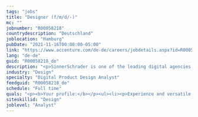 ```yaml
---
tags: "jobs"
title: "Designer (f/m/d/-)"
mc: ""
jobnumber: "R00058218"
countrydescription: "Deutschland"
joblocation: "Hamburg"
pubDate: "2021-11-16T00:00:00-05:00"
link: "https://www.accenture.com/de-de/careers/jobdetails.aspx?id=R00058218_de"
lang: "de-de"
guid: "R00058218_de"
description: "<p>SinnerSchrader is one of the leading digital agencies in Europe with a focus on the design and development of digital products and services. More than 600 employees work on the digital transformation for companies such as Allianz Audi Bosch comdirect Bank and VW. SinnerSchrader was founded in 1996 and has studios in Hamburg Berlin Frankfurt am Main Munich Zurich and Prague. Since April 2017 SinnerSchrader has been part of Accenture Interactive.</p><p></p><p>In addition to digital products and services for our clients we realise exciting projects on our own such as the renowned NEXT Conference book publications training programmes and other projects related to branding or talent marketing for SinnerSchrader / Accenture Interactive.</p><p></p><p><span>The design of our products - especially the NEXT Conference - should be in your hands in the future. If you are digitally versatile have a focus on motion and digital product design and are bursting with creative ideas if you have an affinity for social media and are strong in visual storytelling and if you are a strong conceptual thinker but above all like to take the implementation into your own hands we look forward to hearing from you.</span></p><p></p><p><b>What you can expect from us:</b></p><ul><li><p>Design of the NEXT platform and communication</p></li><li><p>Development of campaigns and key visuals</p></li><li><p>Design for social media channels and ads</p></li><li><p>Art Direction in cooperation with various service providers</p></li><li><p>Design of internal and external communication tools for SinnerSchrader and Accenture Interactive</p></li></ul><p></p><p><b>What we offer:</b></p><ul><li><p>Very varied tasks and room for your own ideas</p></li><li><p>Personal and professional development in our SinnerSchrader Campus</p></li><li><p>A high level of personal responsibility fast decision-making processes and flat hierarchies</p></li><li><p>Great benefits a pleasant working atmosphere and fun at work</p></li></ul>"
industry: "Design"
specialty: "Digital Product Design Analyst"
feedguid: "R00058218_de"
schedule: "Full time"
quals: "<p><b>Your profile:</b></p><ul><li><p>Experience and versatile skills as a product designer</p></li><li><p>Knowledge of UX</p></li><li><p>Design skills in industry standard tools such as Sketch Figma Keynote Powerpoint and Adobe Creative Cloud</p></li><li><p>High understanding of digital design especially video editing animation and motion design</p></li><li><p>Additional print expertise would be an advantage</p></li><li><p>Very good language skills in German and English</p></li></ul>"
siteskillid: "Design"
joblevel: "Analyst"
---
```

